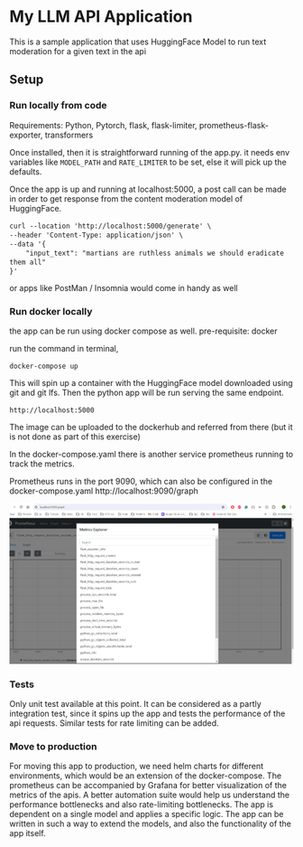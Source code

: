 # My LLM API Application

This is a sample application that uses HuggingFace Model to run text moderation for a given text in the api

## Setup
### Run locally from code
Requirements: Python, Pytorch, flask, flask-limiter, prometheus-flask-exporter, transformers

Once installed, then it is straightforward running of the app.py. it needs env variables like `MODEL_PATH` and `RATE_LIMITER` to be set, 
else it will pick up the defaults.

Once the app is up and running at localhost:5000, a post call can be made in order to get response from the 
content moderation model of HuggingFace.

```
curl --location 'http://localhost:5000/generate' \
--header 'Content-Type: application/json' \
--data '{
    "input_text": "martians are ruthless animals we should eradicate them all"
}'
```

or apps like PostMan / Insomnia would come in handy as well

### Run docker locally
the app can be run using docker compose as well. 
pre-requisite: docker

run the command in terminal, 
```
docker-compose up
```

This will spin up a container with the HuggingFace model downloaded using git and git lfs.
Then the python app will be run serving the same endpoint.

```
http://localhost:5000
```

The image can be uploaded to the dockerhub and referred from there (but it is not done as part of this exercise)

In the docker-compose.yaml there is another service prometheus running to track the metrics.

Prometheus runs in the port 9090, which can also be configured in the docker-compose.yaml
http://localhost:9090/graph


![img.png](img.png)

### Tests
Only unit test available at this point. It can be considered as a partly integration test, 
since it spins up the app and tests the performance of the api requests.
Similar tests for rate limiting can be added.

### Move to production
For moving this app to production, we need helm charts for different environments, which would be an extension of the docker-compose.
The prometheus can be accompanied by Grafana for better visualization of the metrics of the apis.
A better automation suite would help us understand the performance bottlenecks and also rate-limiting bottlenecks.
The app is dependent on a single model and applies a specific logic. The app can be written in such a way to extend the models, and also the functionality of the app itself.
